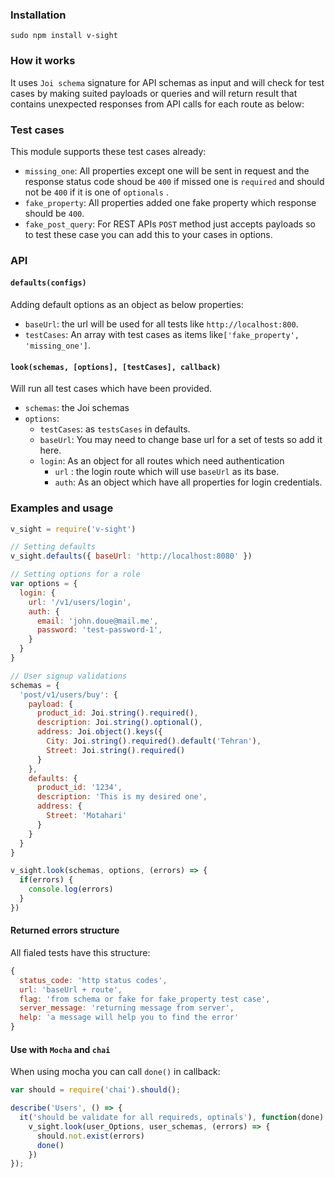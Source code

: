 ### Installation
```
sudo npm install v-sight
```
### How it works
It uses `Joi schema` signature for API schemas as input and will check for test cases by making suited payloads or queries and will return result that contains unexpected responses from API calls for each route as below:

### Test cases
This module supports these test cases already:
* `missing_one`: All properties except one will be sent in request and the response status code shoud be `400` if missed one is `required` and should not be `400` if it is one of `optionals` .
* `fake_property`: All properties added one fake property which response should be `400`.
* `fake_post_query`: For REST APIs `POST` method just accepts payloads so to test these case you can add this to your cases in options.

### API
#### `defaults(configs)`
Adding default options as an object as below properties:
* `baseUrl`: the url will be used for all tests like `http://localhost:800`.
* `testCases`: An array with test cases as items like`['fake_property', 'missing_one']`.

#### `look(schemas, [options], [testCases], callback)`
Will run all test cases which have been provided.
- `schemas`: the Joi schemas
- `options`:
  - `testCases`: as `testsCases` in defaults.
  - `baseUrl`: You may need to change base url for a set of tests so add it here.
  - `login`: As an object for all routes which need authentication
    - `url` : the login route which will use `baseUrl` as its base.
    - `auth`: As an object which have all properties for login credentials.

### Examples and usage
```javascript
v_sight = require('v-sight')

// Setting defaults
v_sight.defaults({ baseUrl: 'http://localhost:8080' })

// Setting options for a role
var options = {
  login: {
    url: '/v1/users/login',
    auth: {
      email: 'john.doue@mail.me',
      password: 'test-password-1',
    }
  }
}

// User signup validations
schemas = {
  'post/v1/users/buy': {
    payload: {
      product_id: Joi.string().required(),
      description: Joi.string().optional(),
      address: Joi.object().keys({
        City: Joi.string().required().default('Tehran'),
        Street: Joi.string().required()
      }
    },
    defaults: {
      product_id: '1234',
      description: 'This is my desired one',
      address: {
        Street: 'Motahari'
      }
    }
  }
}

v_sight.look(schemas, options, (errors) => {
  if(errors) {
    console.log(errors)
  }
})
```
#### Returned errors structure
All fialed tests have this structure:
```javascript
{
  status_code: 'http status codes',
  url: 'baseUrl + route',
  flag: 'from schema or fake for fake_property test case',
  server_message: 'returning message from server',
  help: 'a message will help you to find the error'
}
```
#### Use with `Mocha` and `chai`
When using mocha you can call `done()` in callback:
```javascript
var should = require('chai').should();

describe('Users', () => {
  it('should be validate for all requireds, optinals'), function(done) {
    v_sight.look(user_Options, user_schemas, (errors) => {
      should.not.exist(errors)
      done()
    })
});
```

